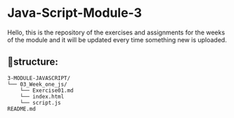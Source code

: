 # Java-Script-Module-3

Hello, this is the repository of the exercises and assignments for the weeks of the module and it will be updated every time something new is uploaded.

## 📁structure:

```
3-MODULE-JAVASCRIPT/
└── 03_Week_one_js/
    └── Exercise01.md 
    └── index.html 
    └── script.js 
README.md 

```



